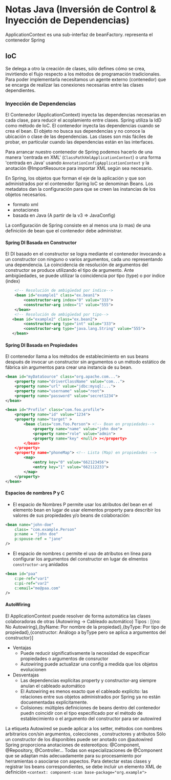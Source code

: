 #  Notas Java (Inversión de Control & Inyección de Dependencias)

ApplicationContext es una sub-interfaz de beanFactory. representa el contenedor Spring

##  IoC 

Se delega a otro la creación de clases, sólo defines cómo se crea, invirtiendo el flujo respecto a los métodos de programación tradicionales. Para poder implementarla necesitamos un agente externo (contenedor) que se encarga de realizar las conexiones necesarias entre las clases dependientes.


### Inyección de Dependencias

El Contenedor (ApplicationContext) inyecta las dependencias necesarias en cada clase, para reducir el acoplamiento entre clases. Spring utiliza la IdD como método de IoC.
El contenedor inyecta las dependencias cuando se crea el bean.
El objeto no busca sus dependencias y no conoce la ubicación o clase de las dependencias.
Las clases son más fáciles de probar, en particular cuando las dependencias están en las interfaces.

Para arrancar nuestro contenedor de Spring podemos hacerlo de una manera 'centrada en XML' (`ClassPathXmlApplicationContext`) o una forma 'centrada en Java' usando `AnnotationConfigApplicationContext` y la anotación @ImportResource para importar XML según sea necesario.

En Spring, los objetos que forman el eje de la aplicación y que son administrados por el contenedor Spring IoC se denominan Beans.
Los metadatos dan la configuración para que se creen las instancias de los objetos necesarios.
    
* formato xml
* anotaciones
* basada en Java (A partir de la v3  => JavaConfig) 

La configuración de Spring consiste en al menos una (o mas) de una definición de bean que el contenedor debe administrar.

#### Spring DI Basada en Constructor

El DI basado en el constructor se logra mediante el contenedor invocando a un constructor con ninguno o varios argumentos, cada uno representando una dependencia.
La coincidencia de resolución de argumentos del constructor se produce utilizando el tipo de argumento. Ante ambigüedades, se puede utilizar la coincidencia por tipo (type) o por índice (index)    

```xml
    <!-- Resolución de ambigüedad por índice-->
    <bean id="example1" class="ex.bean1">
        <constructor-arg index="0" value="333">
        <constructor-arg index="1" value="555">
    </bean>
    <!-- Resolución de ambigüedad por tipo-->
   <bean id="example2" class="ex.bean2">
        <constructor-arg type="int" value="333"> 
        <constructor-arg type="java.lang.String" value="555"> 
   </bean>
```

#### Spring DI Basada en Propiedades

El contenedor llama a los métodos de establecimiento en sus beans después de invocar un constructor sin argumentos o un método estático de fábrica sin argumentos para crear una instancia de su bean.

```xml
<bean id="myDataSource" class="org.apache.com...">
    <property name="driverClassName" value="com...">
    <property name="url" value="jdbc:mysql:...">
    <property name="username" value="root">
    <property name="password" value="secret1234">
</bean>
```

```xml
<bean id="Profile" class="com.foo.profile">
    <property name="id" value="1234">
    <property name="target" >
        <bean class="com.foo.Person"> <!-- Bean en propiedades-->
            <property name="name" value="john doe">
            <property name="role" value="admin">
            <property name="key" <null/> ></property> 
        </bean>
    </property>
    <property name="phoneMap"> <!-- Lista (Map) en propiedades -->
        <map>
            <entry key="0" value="662123456">
            <entry key="1" value="662112233">
        </map>
    </property>
</bean>
```

#### Espacios de nombres P y C

* El espacio de Nombres P permite usar los atributos del bean en el elemento bean en lugar de usar elementos property para describir los valores de sus propiedades y/o beans de colaboración:
```xml
<bean name="john-doe"
    class= "com.example.Person"
    p:name = "john doe"
    p:spouse-ref = "jane"
/>
```

* El espacio de nombres c permite el uso de atributos en línea para configurar los argumentos del constructor en lugar de elmentos `constructor-arg` anidados
```xml
<bean id="paa"
    c:pe-ref="var1"
    c:pi-ref="var2"
    c:email="me@paa.com"
/>
```

#### AutoWiring
El ApplicationContext puede resolver de forma automática las clases colaboradoras de otras (Autowiring -> Cableado automático)
 Tipos : [{no: No Autowiring},{byName: Por nombre de la propiedad},{byType: Por tipo de propiedad},{constructor: Análogo a byType pero se aplica a argumentos del constructor}]
* Ventajas
    * Puede reducir significativamente la necesidad de especificar propiedades o argumentos de consructor
    * Autowiring puede actualizar una config a medida que los objetos evolucionen
* Desventajas
    * Las dependencias explícitas property y constructor-arg siempre anulan  el cableado automático
    * El Autowiring es menos exacto que el cableado explícito: las relaciones entre sus objetos administrados  por Spring ya no están docuementadas explícitamente.
    * Colisiones: múltiples definiciones de beans dentro del contenedor puedn coincidir con el tipo especificado por el método de establecimiento o el argumento del constructor para ser autowired

La etiqueta Autowired se puede aplicar a los setter, métodos con nombres arbitrarios  con/sin argumentos, colecciones , constructores y atributos
Sólo un constructor de los disponibles puede ser anotado con @autowired
Spring proporciona anotaciones de estereotipos: @Component, @Repository, @Controller... Todas son especializaciones de @Component que se adaptan más adecuadamente para su procesamiento por herramientas o asociarse con aspectos.
Para detectar estas clases y registrar los beans correspondientes, se debe incluir  un elemento XML de definición
 `<context: component-scan base-package="org.example">`
